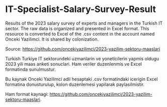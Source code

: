 # IT-Specialist-Salary-Survey-Result


Results of the 2023 salary survey of experts and managers in the Turkish IT sector. The raw data is organized and presented in Excel format. This resource is converted to Excel of the .csv content in the account named Onceki Yazilimci. It is shared by colonization.

Source: https://github.com/oncekiyazilimci/2023-yazilim-sektoru-maaslari


Turkish
Turkiye IT sektorundeki uzmanlarin ve yoneticilerin yapmis oldugu 2023 yili maas anketi sonuclari. Ham veriler duzenlenmis ve Excel formatinda sunulmustur. 


Bu kaynak Onceki Yazilimci adli hesaptaki .csv formatindaki icerigin Excel formatina  donusturulup, kolon duzenlemesi yapilarak paylasilmistir.

Ham format kaynagi: https://github.com/oncekiyazilimci/2023-yazilim-sektoru-maaslari.

